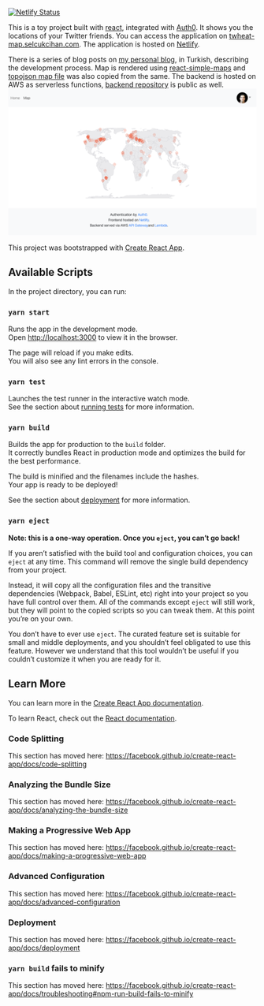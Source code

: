 [![Netlify Status](https://api.netlify.com/api/v1/badges/b2e2d81b-2540-47b9-a162-11bf0df867dd/deploy-status)](https://app.netlify.com/sites/elated-franklin-952c45/deploys)

This is a toy project built with [react](http://reactjs.org/), integrated with [Auth0](https://auth0.com).
It shows you the locations of your Twitter friends.
You can access the application on [twheat-map.selcukcihan.com](https://twheat-map.selcukcihan.com).
The application is hosted on [Netlify](https://www.netlify.com/).

There is a series of blog posts on [my personal blog](https://blog.selcukcihan.com/web-development/twheat-map/), in Turkish, describing the development process.
Map is rendered using [react-simple-maps](https://www.react-simple-maps.io/) and [topojson map file](https://raw.githubusercontent.com/zcreativelabs/react-simple-maps/master/topojson-maps/world-110m.json) was also copied from the same.
The backend is hosted on AWS as serverless functions, [backend repository](http://github.com/selcukcihan/twheat-map-backend) is public as well.
![Twheat-map screenshot](twheat-map-screenshot.png)

This project was bootstrapped with [Create React App](https://github.com/facebook/create-react-app).

## Available Scripts

In the project directory, you can run:

### `yarn start`

Runs the app in the development mode.<br />
Open [http://localhost:3000](http://localhost:3000) to view it in the browser.

The page will reload if you make edits.<br />
You will also see any lint errors in the console.

### `yarn test`

Launches the test runner in the interactive watch mode.<br />
See the section about [running tests](https://facebook.github.io/create-react-app/docs/running-tests) for more information.

### `yarn build`

Builds the app for production to the `build` folder.<br />
It correctly bundles React in production mode and optimizes the build for the best performance.

The build is minified and the filenames include the hashes.<br />
Your app is ready to be deployed!

See the section about [deployment](https://facebook.github.io/create-react-app/docs/deployment) for more information.

### `yarn eject`

**Note: this is a one-way operation. Once you `eject`, you can’t go back!**

If you aren’t satisfied with the build tool and configuration choices, you can `eject` at any time. This command will remove the single build dependency from your project.

Instead, it will copy all the configuration files and the transitive dependencies (Webpack, Babel, ESLint, etc) right into your project so you have full control over them. All of the commands except `eject` will still work, but they will point to the copied scripts so you can tweak them. At this point you’re on your own.

You don’t have to ever use `eject`. The curated feature set is suitable for small and middle deployments, and you shouldn’t feel obligated to use this feature. However we understand that this tool wouldn’t be useful if you couldn’t customize it when you are ready for it.

## Learn More

You can learn more in the [Create React App documentation](https://facebook.github.io/create-react-app/docs/getting-started).

To learn React, check out the [React documentation](https://reactjs.org/).

### Code Splitting

This section has moved here: https://facebook.github.io/create-react-app/docs/code-splitting

### Analyzing the Bundle Size

This section has moved here: https://facebook.github.io/create-react-app/docs/analyzing-the-bundle-size

### Making a Progressive Web App

This section has moved here: https://facebook.github.io/create-react-app/docs/making-a-progressive-web-app

### Advanced Configuration

This section has moved here: https://facebook.github.io/create-react-app/docs/advanced-configuration

### Deployment

This section has moved here: https://facebook.github.io/create-react-app/docs/deployment

### `yarn build` fails to minify

This section has moved here: https://facebook.github.io/create-react-app/docs/troubleshooting#npm-run-build-fails-to-minify
